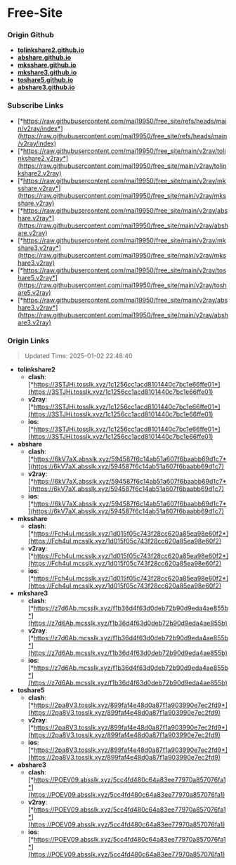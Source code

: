 # Free-Site

### Origin Github

- [**tolinkshare2.github.io**](https://github.com/tolinkshare2/tolinkshare2.github.io)
- [**abshare.github.io**](https://github.com/abshare/abshare.github.io)
- [**mksshare.github.io**](https://github.com/mksshare/mksshare.github.io)
- [**mkshare3.github.io**](https://github.com/mkshare3/mkshare3.github.io)
- [**toshare5.github.io**](https://github.com/toshare5/toshare5.github.io)
- [**abshare3.github.io**](https://github.com/abshare3/abshare3.github.io)

### Subscribe Links

- [*https://raw.githubusercontent.com/mai19950/free_site/refs/heads/main/v2ray/index*](https://raw.githubusercontent.com/mai19950/free_site/refs/heads/main/v2ray/index)
- [*https://raw.githubusercontent.com/mai19950/free_site/main/v2ray/tolinkshare2.v2ray*](https://raw.githubusercontent.com/mai19950/free_site/main/v2ray/tolinkshare2.v2ray)
- [*https://raw.githubusercontent.com/mai19950/free_site/main/v2ray/mksshare.v2ray*](https://raw.githubusercontent.com/mai19950/free_site/main/v2ray/mksshare.v2ray)
- [*https://raw.githubusercontent.com/mai19950/free_site/main/v2ray/abshare.v2ray*](https://raw.githubusercontent.com/mai19950/free_site/main/v2ray/abshare.v2ray)
- [*https://raw.githubusercontent.com/mai19950/free_site/main/v2ray/mkshare3.v2ray*](https://raw.githubusercontent.com/mai19950/free_site/main/v2ray/mkshare3.v2ray)
- [*https://raw.githubusercontent.com/mai19950/free_site/main/v2ray/toshare5.v2ray*](https://raw.githubusercontent.com/mai19950/free_site/main/v2ray/toshare5.v2ray)
- [*https://raw.githubusercontent.com/mai19950/free_site/main/v2ray/abshare3.v2ray*](https://raw.githubusercontent.com/mai19950/free_site/main/v2ray/abshare3.v2ray)

### Origin Links

> Updated Time: 2025-01-02 22:48:40

- **tolinkshare2**
  - **clash**: [*https://3STJHi.tosslk.xyz/1c1256cc1acd8101440c7bc1e66ffe01*](https://3STJHi.tosslk.xyz/1c1256cc1acd8101440c7bc1e66ffe01)
  - **v2ray**: [*https://3STJHi.tosslk.xyz/1c1256cc1acd8101440c7bc1e66ffe01*](https://3STJHi.tosslk.xyz/1c1256cc1acd8101440c7bc1e66ffe01)
  - **ios**: [*https://3STJHi.tosslk.xyz/1c1256cc1acd8101440c7bc1e66ffe01*](https://3STJHi.tosslk.xyz/1c1256cc1acd8101440c7bc1e66ffe01)
- **abshare**
  - **clash**: [*https://6kV7aX.absslk.xyz/594587f6c14ab51a607f6baabb69d1c7*](https://6kV7aX.absslk.xyz/594587f6c14ab51a607f6baabb69d1c7)
  - **v2ray**: [*https://6kV7aX.absslk.xyz/594587f6c14ab51a607f6baabb69d1c7*](https://6kV7aX.absslk.xyz/594587f6c14ab51a607f6baabb69d1c7)
  - **ios**: [*https://6kV7aX.absslk.xyz/594587f6c14ab51a607f6baabb69d1c7*](https://6kV7aX.absslk.xyz/594587f6c14ab51a607f6baabb69d1c7)
- **mksshare**
  - **clash**: [*https://Fch4uI.mcsslk.xyz/1d015f05c743f28cc620a85ea98e60f2*](https://Fch4uI.mcsslk.xyz/1d015f05c743f28cc620a85ea98e60f2)
  - **v2ray**: [*https://Fch4uI.mcsslk.xyz/1d015f05c743f28cc620a85ea98e60f2*](https://Fch4uI.mcsslk.xyz/1d015f05c743f28cc620a85ea98e60f2)
  - **ios**: [*https://Fch4uI.mcsslk.xyz/1d015f05c743f28cc620a85ea98e60f2*](https://Fch4uI.mcsslk.xyz/1d015f05c743f28cc620a85ea98e60f2)
- **mkshare3**
  - **clash**: [*https://z7d6Ab.mcsslk.xyz/f1b36d4f63d0deb72b90d9eda4ae855b*](https://z7d6Ab.mcsslk.xyz/f1b36d4f63d0deb72b90d9eda4ae855b)
  - **v2ray**: [*https://z7d6Ab.mcsslk.xyz/f1b36d4f63d0deb72b90d9eda4ae855b*](https://z7d6Ab.mcsslk.xyz/f1b36d4f63d0deb72b90d9eda4ae855b)
  - **ios**: [*https://z7d6Ab.mcsslk.xyz/f1b36d4f63d0deb72b90d9eda4ae855b*](https://z7d6Ab.mcsslk.xyz/f1b36d4f63d0deb72b90d9eda4ae855b)
- **toshare5**
  - **clash**: [*https://2pa8V3.tosslk.xyz/899faf4e48d0a87f1a903990e7ec2fd9*](https://2pa8V3.tosslk.xyz/899faf4e48d0a87f1a903990e7ec2fd9)
  - **v2ray**: [*https://2pa8V3.tosslk.xyz/899faf4e48d0a87f1a903990e7ec2fd9*](https://2pa8V3.tosslk.xyz/899faf4e48d0a87f1a903990e7ec2fd9)
  - **ios**: [*https://2pa8V3.tosslk.xyz/899faf4e48d0a87f1a903990e7ec2fd9*](https://2pa8V3.tosslk.xyz/899faf4e48d0a87f1a903990e7ec2fd9)
- **abshare3**
  - **clash**: [*https://POEV09.absslk.xyz/5cc4fd480c64a83ee77970a857076fa1*](https://POEV09.absslk.xyz/5cc4fd480c64a83ee77970a857076fa1)
  - **v2ray**: [*https://POEV09.absslk.xyz/5cc4fd480c64a83ee77970a857076fa1*](https://POEV09.absslk.xyz/5cc4fd480c64a83ee77970a857076fa1)
  - **ios**: [*https://POEV09.absslk.xyz/5cc4fd480c64a83ee77970a857076fa1*](https://POEV09.absslk.xyz/5cc4fd480c64a83ee77970a857076fa1)
